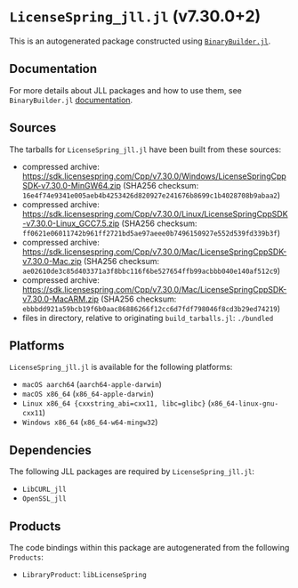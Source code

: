 # `LicenseSpring_jll.jl` (v7.30.0+2)

This is an autogenerated package constructed using [`BinaryBuilder.jl`](https://github.com/JuliaPackaging/BinaryBuilder.jl).

## Documentation

For more details about JLL packages and how to use them, see `BinaryBuilder.jl` [documentation](https://docs.binarybuilder.org/stable/jll/).

## Sources

The tarballs for `LicenseSpring_jll.jl` have been built from these sources:

* compressed archive: https://sdk.licensespring.com/Cpp/v7.30.0/Windows/LicenseSpringCppSDK-v7.30.0-MinGW64.zip (SHA256 checksum: `16e4f74e9341e005aeb4b4253426d820927e241676b8699c1b4028708b9abaa2`)
* compressed archive: https://sdk.licensespring.com/Cpp/v7.30.0/Linux/LicenseSpringCppSDK-v7.30.0-Linux_GCC7.5.zip (SHA256 checksum: `ff0621e06011742b961ff2721bd5ae97aeee0b7496150927e552d539fd339b3f`)
* compressed archive: https://sdk.licensespring.com/Cpp/v7.30.0/Mac/LicenseSpringCppSDK-v7.30.0-Mac.zip (SHA256 checksum: `ae02610de3c85d403371a3f8bbc116f6be527654ffb99acbbb040e140af512c9`)
* compressed archive: https://sdk.licensespring.com/Cpp/v7.30.0/Mac/LicenseSpringCppSDK-v7.30.0-MacARM.zip (SHA256 checksum: `ebbbdd921a59bcb19f6b0aac86886266f12cc6d7fdf798046f8cd3b29ed74219`)
* files in directory, relative to originating `build_tarballs.jl`: `./bundled`

## Platforms

`LicenseSpring_jll.jl` is available for the following platforms:

* `macOS aarch64` (`aarch64-apple-darwin`)
* `macOS x86_64` (`x86_64-apple-darwin`)
* `Linux x86_64 {cxxstring_abi=cxx11, libc=glibc}` (`x86_64-linux-gnu-cxx11`)
* `Windows x86_64` (`x86_64-w64-mingw32`)

## Dependencies

The following JLL packages are required by `LicenseSpring_jll.jl`:

* `LibCURL_jll`
* `OpenSSL_jll`

## Products

The code bindings within this package are autogenerated from the following `Products`:

* `LibraryProduct`: `libLicenseSpring`
